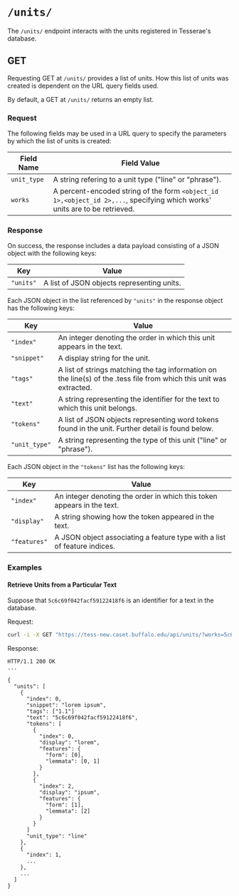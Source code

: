 # `/units/`

The `/units/` endpoint interacts with the units registered in Tesserae's database.

## GET

Requesting GET at `/units/` provides a list of units.  How this list of units was created is dependent on the URL query fields used.

By default, a GET at `/units/` returns an empty list.

### Request

The following fields may be used in a URL query to specify the parameters by which the list of units is created:

|Field Name|Field Value|
|---|---|
|`unit_type`|A string refering to a unit type ("line" or "phrase").|
|`works`|A percent-encoded string of the form `<object_id 1>,<object_id 2>,...`, specifying which works' units are to be retrieved.|

### Response

On success, the response includes a data payload consisting of a JSON object with the following keys:

|Key|Value|
|---|---|
|`"units"`|A list of JSON objects representing units.|

Each JSON object in the list referenced by `"units"` in the response object has the following keys:

|Key|Value|
|---|---|
|`"index"`|An integer denoting the order in which this unit appears in the text.|
|`"snippet"`|A display string for the unit.|
|`"tags"`|A list of strings matching the tag information on the line(s) of the .tess file from which this unit was extracted.|
|`"text"`|A string representing the identifier for the text to which this unit belongs.|
|`"tokens"`|A list of JSON objects representing word tokens found in the unit.  Further detail is found below.|
|`"unit_type"`|A string representing the type of this unit ("line" or "phrase").|

Each JSON object in the `"tokens"` list has the following keys:

|Key|Value|
|---|---|
|`"index"`|An integer denoting the order in which this token appears in the text.|
|`"display"`|A string showing how the token appeared in the text.|
|`"features"`|A JSON object associating a feature type with a list of feature indices.|

### Examples

#### Retrieve Units from a Particular Text

Suppose that `5c6c69f042facf59122418f6` is an identifier for a text in the database.

Request:

```bash
curl -i -X GET "https://tess-new.caset.buffalo.edu/api/units/?works=5c6c69f042facf59122418f6"
```

Response:

```http
HTTP/1.1 200 OK
...

{
  "units": [
    {
      "index": 0,
      "snippet": "lorem ipsum",
      "tags": ["1.1"]
      "text": "5c6c69f042facf59122418f6",
      "tokens": [
        {
          "index": 0,
          "display": "lorem",
          "features": {
            "form": [0],
            "lemmata": [0, 1]
          }
        },
        {
          "index": 2,
          "display": "ipsum",
          "features": {
            "form": [1],
            "lemmata": [2]
          }
        }
      ]
      "unit_type": "line"
    },
    {
      "index": 1,
      ...
    },
    ...
  ]
}
```
